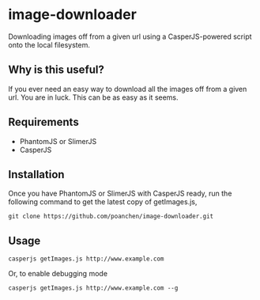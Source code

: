 # image-downloader
Downloading images off from a given url using a CasperJS-powered script onto the local filesystem.

## Why is this useful?

If you ever need an easy way to download all the images off from a given url. You are in luck. This can be as easy as it seems.

## Requirements

- PhantomJS or SlimerJS
- CasperJS

## Installation

Once you have PhantomJS or SlimerJS with CasperJS ready, run the following command to get the latest copy of getImages.js,

```
git clone https://github.com/poanchen/image-downloader.git
```

## Usage

```
casperjs getImages.js http://www.example.com
```

Or, to enable debugging mode

```
casperjs getImages.js http://www.example.com --g
```
